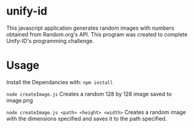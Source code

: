 # unify-id

This javascript application generates random images with numbers obtained from Random.org's API. This program was created to complete Unify-ID's programming challenge.

# Usage
Install the Dependancies with: `npm install`

`node createImage.js`
Creates a random 128 by 128 image saved to image.png

`node createImage.js <path> <height> <width>`
Creates a random image with the dimensions specified and saves it to the path specified.